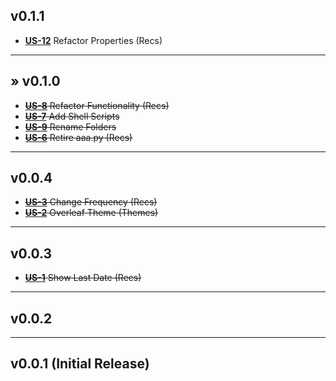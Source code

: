 ## v0.1.1
* [**US-12**](https://daniel-hengyu-xiang.atlassian.net/browse/US-12) Refactor Properties (Recs)
___
## &raquo; v0.1.0
* ~~[**US-8**](https://daniel-hengyu-xiang.atlassian.net/browse/US-8) Refactor Functionality (Recs)~~
* ~~[**US-7**](https://daniel-hengyu-xiang.atlassian.net/browse/US-7) Add Shell Scripts~~
* ~~[**US-9**](https://daniel-hengyu-xiang.atlassian.net/browse/US-9) Rename Folders~~
* ~~[**US-6**](https://daniel-hengyu-xiang.atlassian.net/browse/US-6) Retire aaa.py (Recs)~~
___
## v0.0.4
* ~~[**US-3**](https://daniel-hengyu-xiang.atlassian.net/browse/US-3) Change Frequency (Recs)~~
* ~~[**US-2**](https://daniel-hengyu-xiang.atlassian.net/browse/US-2) Overleaf Theme (Themes)~~
___
## v0.0.3
* ~~[**US-1**](https://daniel-hengyu-xiang.atlassian.net/browse/US-1) Show Last Date (Recs)~~
___
## v0.0.2
___
## v0.0.1 (Initial Release)
